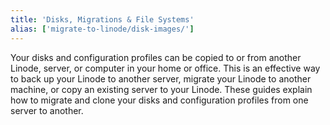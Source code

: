```yaml
---
title: 'Disks, Migrations & File Systems'
alias: ['migrate-to-linode/disk-images/']
---
```


Your disks and configuration profiles can be copied to or from another Linode, server, or computer in your home or office. This is an effective way to back up your Linode to another server, migrate your Linode to another machine, or copy an existing server to your Linode. These guides explain how to migrate and clone your disks and configuration profiles from one server to another.
